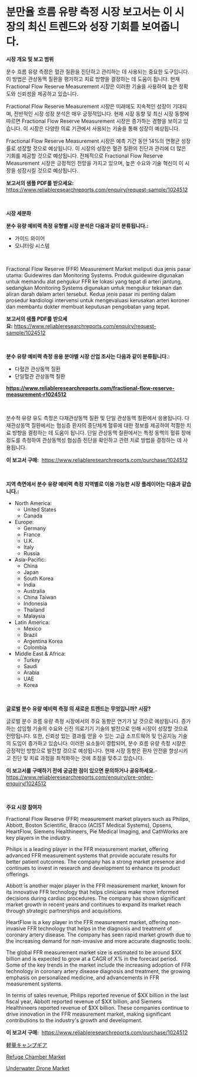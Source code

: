 <p><h1>분만율 흐름 유량 측정 시장 보고서는 이 시장의 최신 트렌드와 성장 기회를 보여줍니다.</h1></p><p><strong>시장 개요 및 보고 범위</strong></p>
<p><p>분수 흐름 유량 측정은 혈관 질환을 진단하고 관리하는 데 사용되는 중요한 도구입니다. 이 방법은 관상동맥 질환을 평가하고 치료 방향을 결정하는 데 도움이 됩니다. 현재 Fractional Flow Reserve Measurement 시장은 이러한 기술을 사용하여 높은 정확도와 신뢰성을 제공하고 있습니다. </p><p>Fractional Flow Reserve Measurement 시장은 미래에도 지속적인 성장이 기대되며, 전반적인 시장 성장 분석은 매우 긍정적입니다. 현재 시장 동향 및 최신 시장 동향에 따르면 Fractional Flow Reserve Measurement 시장은 증가하는 경향을 보이고 있습니다. 이 시장은 다양한 의료 기관에서 사용되는 기술을 통해 성장이 예상됩니다.</p><p>Fractional Flow Reserve Measurement 시장은 예측 기간 동안 14%의 연평균 성장률로 성장할 것으로 예상됩니다. 이 시장의 성장은 혈관 질환의 진단과 관리에 더 많은 기회를 제공할 것으로 예상됩니다. 전체적으로 Fractional Flow Reserve Measurement 시장은 긍정적인 전망을 가지고 있으며, 높은 수요와 기술 혁신이 이 시장을 성장시킬 것으로 예상됩니다.</p></p>
<p><strong>보고서의 샘플 PDF를 받으세요:</strong> <a href="https://www.reliableresearchreports.com/enquiry/request-sample/1024512">https://www.reliableresearchreports.com/enquiry/request-sample/1024512</a></p>
<p>&nbsp;</p>
<p><strong>시장 세분화</strong></p>
<p><strong>분수 유량 예비력 측정 유형별 시장 분석은 다음과 같이 분류됩니다.:</strong></p>
<p><ul><li>가이드 와이어</li><li>모니터링 시스템</li></ul></p>
<p>&nbsp;</p>
<p><p>Fractional Flow Reserve (FFR) Measurement Market meliputi dua jenis pasar utama: Guidewires dan Monitoring Systems. Produk guidewire digunakan untuk memandu alat pengukur FFR ke lokasi yang tepat di arteri jantung, sedangkan Monitoring Systems digunakan untuk mengukur tekanan dan aliran darah dalam arteri tersebut. Kedua jenis pasar ini penting dalam prosedur kardiologi intervensi untuk mengevaluasi kerusakan arteri koroner dan membantu dokter membuat keputusan pengobatan yang tepat.</p></p>
<p><strong>보고서의 샘플 PDF를 받으세요:</strong>&nbsp;<a href="https://www.reliableresearchreports.com/enquiry/request-sample/1024512">https://www.reliableresearchreports.com/enquiry/request-sample/1024512</a></p>
<p>&nbsp;</p>
<p><strong> 분수 유량 예비력 측정 응용 분야별 시장 산업 조사는 다음과 같이 분류됩니다.:</strong></p>
<p><ul><li>다혈관 관상동맥 질환</li><li>단일혈관 관상동맥 질환</li></ul></p>
<p><strong><a href="https://www.reliableresearchreports.com/fractional-flow-reserve-measurement-r1024512">https://www.reliableresearchreports.com/fractional-flow-reserve-measurement-r1024512</a></strong></p>
<p>&nbsp;</p>
<p><p>분수적 유량 유도 측정은 다재관상동맥 질환 및 단일 관상동맥 질환에서 응용됩니다. 다재관상동맥 질환에서는 협심증 환자의 중단체계 혈류에 대한 정보를 제공하여 적절한 치료 방향을 결정하는 데 도움이 됩니다. 단일 관상동맥 질환에서는 특정 동맥의 혈류 장애 정도를 측정하여 관상동맥성 협심증 진단을 확인하고 관련 치료 방법을 결정하는 데 사용됩니다.</p></p>
<p><strong>이 보고서 구매:</strong>&nbsp; <a href="https://www.reliableresearchreports.com/purchase/1024512">https://www.reliableresearchreports.com/purchase/1024512</a></p>
<p>&nbsp;</p>
<p><strong>지역 측면에서 분수 유량 예비력 측정 지역별로 이용 가능한 시장 플레이어는 다음과 같습니다.:</strong></p>
<p><ul>
    <li>
        North America:
        <ul>
            <li>United States</li>
            <li>Canada</li>
        </ul>
    </li>
    <li>
        Europe:
        <ul>
            <li>Germany</li>
            <li>France</li>
            <li>U.K.</li>
            <li>Italy</li>
            <li>Russia</li>
        </ul>
    </li>
    <li>
        Asia-Pacific:
        <ul>
            <li>China</li>
            <li>Japan</li>
            <li>South Korea</li>
            <li>India</li>
            <li>Australia</li>
            <li>China Taiwan</li>
            <li>Indonesia</li>
            <li>Thailand</li>
            <li>Malaysia</li>
        </ul>
    </li>
    <li>
        Latin America:
        <ul>
            <li>Mexico</li>
            <li>Brazil</li>
            <li>Argentina Korea</li>
            <li>Colombia</li>
        </ul>
    </li>
    <li>
        Middle East & Africa:
        <ul>
            <li>Turkey</li>
            <li>Saudi</li>
            <li>Arabia</li>
            <li>UAE</li>
            <li>Korea</li>
        </ul>
    </li>
    </ul></p>
<p>&nbsp;</p>
<p><strong>글로벌 분수 유량 예비력 측정 의 새로운 트렌드는 무엇입니까? 시장?</strong></p>
<p><p>글로벌 분수 흐름 유량 측정 시장에서의 주요 동향은 연기가 날 것으로 예상됩니다. 증가하는 삽입형 기술의 수요와 신진 의료기기 기술의 발전으로 인해 시장이 성장할 것으로 전망됩니다. 또한, 신뢰성 있는 결과를 얻을 수 있는 고급 소프트웨어 및 인공지능 기술의 도입이 증가하고 있습니다. 이러한 요소들이 결합되어, 분수 흐름 유량 측정 시장은 긍정적인 방향으로 발전할 것으로 예상됩니다. 현재 시장 동향은 환자 안전을 향상시키고 진단 및 치료 과정을 최적화하는 것에 초점을 맞추고 있습니다.</p></p>
<p><strong>이 보고서를 구매하기 전에 궁금한 점이 있으면 문의하거나 공유하세요.</strong>- <a href="https://www.reliableresearchreports.com/enquiry/pre-order-enquiry/1024512">https://www.reliableresearchreports.com/enquiry/pre-order-enquiry/1024512</a></p>
<p>&nbsp;</p>
<p><strong>주요 시장 참여자</strong></p>
<p><p>Fractional Flow Reserve (FFR) measurement market players such as Philips, Abbott, Boston Scientific, Bracco (ACIST Medical Systems), Opsens, HeartFlow, Siemens Healthineers, Pie Medical Imaging, and CathWorks are key players in the industry.</p><p>Philips is a leading player in the FFR measurement market, offering advanced FFR measurement systems that provide accurate results for better patient outcomes. The company has a strong market presence and continues to invest in research and development to enhance its product offerings.</p><p>Abbott is another major player in the FFR measurement market, known for its innovative FFR technology that helps clinicians make more informed decisions during cardiac procedures. The company has shown significant market growth in recent years and continues to expand its market reach through strategic partnerships and acquisitions.</p><p>HeartFlow is a key player in the FFR measurement market, offering non-invasive FFR technology that helps in the diagnosis and treatment of coronary artery disease. The company has seen rapid market growth due to the increasing demand for non-invasive and more accurate diagnostic tools.</p><p>The global FFR measurement market size is estimated to be around $XX billion and is expected to grow at a CAGR of X% in the forecast period. Some of the key trends in the market include the increasing adoption of FFR technology in coronary artery disease diagnosis and treatment, the growing emphasis on personalized medicine, and advancements in FFR measurement systems.</p><p>In terms of sales revenue, Philips reported revenue of $XX billion in the last fiscal year, Abbott reported revenue of $XX billion, and Siemens Healthineers reported revenue of $XX billion. These companies continue to drive innovation in the FFR measurement market, making significant contributions to the industry's growth and development.</p></p>
<p><strong>이 보고서 구매:</strong>&nbsp;&nbsp;<a href="https://www.reliableresearchreports.com/purchase/1024512">https://www.reliableresearchreports.com/purchase/1024512</a></p>
<p><p><a href="https://github.com/lily-u-genius/Market-Research-Report-List-1/blob/main/199145830119.md">軽量キャンプギア</a></p><p><a href="https://gentle-editor-9db.notion.site/Refuge-Chamber-Market-Size-Market-Outlook-and-Market-Forecast-2024-to-2031-63fc596e684b4280a1881fedd93531d4">Refuge Chamber Market</a></p><p><a href="https://spotless-saver-8fd.notion.site/Underwater-Drone-Market-Report-Reveals-the-Latest-Trends-And-Growth-Opportunities-of-this-Market-cfa0b8b43ec64bc5bd27d678b0b8816a">Underwater Drone Market</a></p></p>